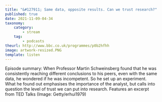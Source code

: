 ```yaml
---
title: "&#127911; Same data, opposite results. Can we trust research?"
published: true
date: 2021-11-09-04-34
taxonomy:
    category:
        - stream
    tag:
        - podcasts
theurl: http://www.bbc.co.uk/programmes/p0b2hfhh
image: artwork-resized.PNG
template: listen
---
```


Episode summary: When Professor Martin Schweinsberg found that he was consistently reaching different conclusions to his peers, even with the same data, he wondered if he was incompetent. So he set up an experiment. What he found out emphasises the importance of the analyst, but calls into question the level of trust we can put into research. Features an excerpt from TED Talks (Image: Getty/erhui1979)
